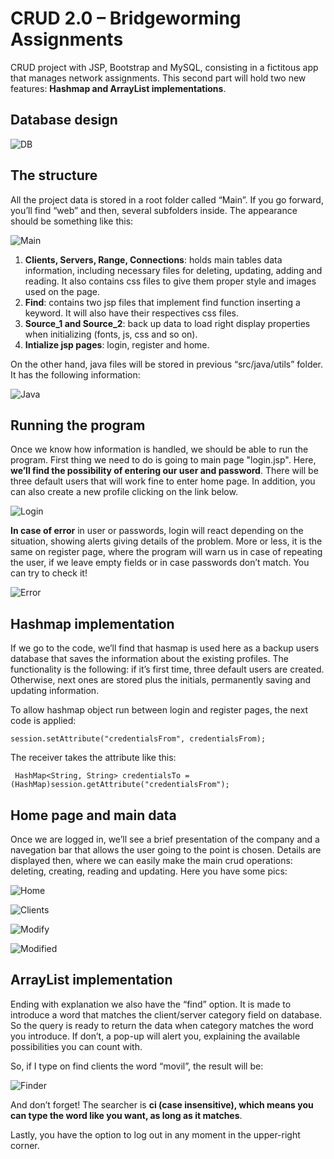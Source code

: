 # CRUD 2.0 – Bridgeworming Assignments

CRUD project with JSP, Bootstrap and MySQL, consisting in a fictitous app that manages network assignments. This second part will hold two new features: **Hashmap and ArrayList implementations**.

## Database design

![DB](https://github.com/ivanmirandastavenuiter/CRUD-2.0/blob/master/pics/img-10.PNG)

## The structure

All the project data is stored in a root folder called “Main”. If you go forward, you’ll find “web” and then, several subfolders inside. The appearance should be something like this:

![Main](https://github.com/ivanmirandastavenuiter/CRUD-2.0/blob/master/pics/img-1.PNG)

1. **Clients, Servers, Range, Connections**: holds main tables data information, including necessary files for deleting, updating, adding and reading. It also contains css files to give them proper style and images used on the page.
2. **Find**: contains two jsp files that implement find function inserting a keyword. It will also have their respectives css files. 
3. **Source_1 and Source_2**: back up data to load right display properties when initializing (fonts, js, css and so on).
4. **Intialize jsp pages**: login, register and home.

On the other hand, java files will be stored in previous “src/java/utils” folder. It has the following information:

![Java](https://github.com/ivanmirandastavenuiter/CRUD-2.0/blob/master/pics/img-2.PNG)

## Running the program

Once we know how information is handled, we should be able to run the program. First thing we need to do is going to main page "login.jsp". Here, **we’ll find the possibility of entering our user and password**. There will be three default users that will work fine to enter home page. In addition, you can also create a new profile clicking on the link below. 

![Login](https://github.com/ivanmirandastavenuiter/CRUD-2.0/blob/master/pics/img-3.PNG)

**In case of error** in user or passwords, login will react depending on the situation, showing alerts giving details of the problem. More or less, it is the same on register page, where the program will warn us in case of repeating the user, if we leave empty fields or in case passwords don’t match. You can try to check it!

![Error](https://github.com/ivanmirandastavenuiter/CRUD-2.0/blob/master/pics/img-4.PNG)

## Hashmap implementation

If we go to the code, we’ll find that hasmap is used here as a backup users database that saves the information about the existing profiles. The functionality is the following: if it’s first time, three default users are created. Otherwise, next ones are stored plus the initials, permanently saving and updating information. 

To allow hashmap object run between login and register pages, the next code is applied:

`
session.setAttribute("credentialsFrom", credentialsFrom);
`

The receiver takes the attribute like this:

` 
HashMap<String, String> credentialsTo = (HashMap)session.getAttribute("credentialsFrom");
`

## Home page and main data

Once we are logged in, we’ll see a brief presentation of the company and a navegation bar that allows the user going to the point is chosen. Details are displayed then, where we can easily make the main crud operations: deleting, creating, reading and updating. Here you have some pics:

![Home](https://github.com/ivanmirandastavenuiter/CRUD-2.0/blob/master/pics/img-9.PNG)

![Clients](https://github.com/ivanmirandastavenuiter/CRUD-2.0/blob/master/pics/img-5.PNG)

![Modify](https://github.com/ivanmirandastavenuiter/CRUD-2.0/blob/master/pics/img-6.PNG)

![Modified](https://github.com/ivanmirandastavenuiter/CRUD-2.0/blob/master/pics/img-7.PNG)

## ArrayList implementation

Ending with explanation we also have the “find” option. It is made to introduce a word that matches the client/server category field on database. So the query is ready to return the data when category matches the word you introduce. If don’t, a pop-up will alert you, explaining the available possibilities you can count with. 

So, if I type on find clients the word “movil”, the result will be:

![Finder](https://github.com/ivanmirandastavenuiter/CRUD-2.0/blob/master/pics/img-8.PNG)

And don’t forget! The searcher is **ci (case insensitive), which means you can type the word like you want, as long as it matches**.

Lastly, you have the option to log out in any moment in the upper-right corner. 

